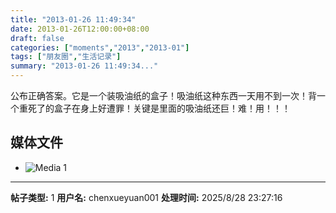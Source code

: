 ```yaml
---
title: "2013-01-26 11:49:34"
date: 2013-01-26T12:00:00+08:00
draft: false
categories: ["moments","2013","2013-01"]
tags: ["朋友圈","生活记录"]
summary: "2013-01-26 11:49:34..."
---
```


公布正确答案。它是一个装吸油纸的盒子！吸油纸这种东西一天用不到一次！背一个重死了的盒子在身上好遭罪！关键是里面的吸油纸还巨！难！用！！！

## 媒体文件

- ![Media 1](/Moments/photos/2013-01-26/201301261149340.jpg)

---

**帖子类型:** 1
**用户名:** chenxueyuan001
**处理时间:** 2025/8/28 23:27:16